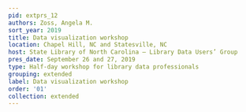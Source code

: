 ```yaml
---
pid: extprs_12
authors: Zoss, Angela M.
sort_year: 2019
title: Data visualization workshop
location: Chapel Hill, NC and Statesville, NC
host: State Library of North Carolina – Library Data Users’ Group
pres_date: September 26 and 27, 2019
type: Half-day workshop for library data professionals
grouping: extended
label: Data visualization workshop
order: '01'
collection: extended
---
```

